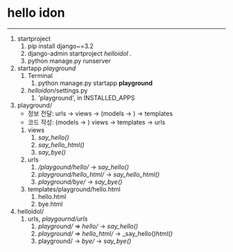 # hello idon

---
1. startproject
   1. pip install django~=3.2
   2. django-admin startproject _helloidol ._
   3. python manage.py runserver
2. startapp _playground_
   1. Terminal
      1. python manage.py startapp **playground**
   2. _helloidon_/settings.py
      1. 'playground', in INSTALLED_APPS
3. playground/
   - 정보 전달: urls -> views -> (models -> ) -> templates
   - 코드 작성: (models -> ) views -> templates -> urls
   1. views
      1. _say_hello()_
      2. _say_hello_html()_
      3. _say_bye()_
   2. urls
      1. _/playgound/hello/_ -> _say_hello()_
      2. _playground/hello_html/_ -> _say_hello_html()_
      3. _playground/bye/_ -> _say_bye()_
   3. templates/playground/hello.html
      1. hello.html
      2. bye.html
4. helloidol/
   1. urls, _playgournd/urls_
      1. _playground/_ => _hello/_ -> _say_hello()_
      2. _playground/_ => _hello_html/_ -> _say_hello()_html()_
      3. playground/ -> _bye/_ -> _say_bye()_